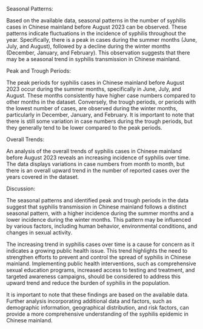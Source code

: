 Seasonal Patterns:

Based on the available data, seasonal patterns in the number of syphilis cases in Chinese mainland before August 2023 can be observed. These patterns indicate fluctuations in the incidence of syphilis throughout the year. Specifically, there is a peak in cases during the summer months (June, July, and August), followed by a decline during the winter months (December, January, and February). This observation suggests that there may be a seasonal trend in syphilis transmission in Chinese mainland.

Peak and Trough Periods:

The peak periods for syphilis cases in Chinese mainland before August 2023 occur during the summer months, specifically in June, July, and August. These months consistently have higher case numbers compared to other months in the dataset. Conversely, the trough periods, or periods with the lowest number of cases, are observed during the winter months, particularly in December, January, and February. It is important to note that there is still some variation in case numbers during the trough periods, but they generally tend to be lower compared to the peak periods.

Overall Trends:

An analysis of the overall trends of syphilis cases in Chinese mainland before August 2023 reveals an increasing incidence of syphilis over time. The data displays variations in case numbers from month to month, but there is an overall upward trend in the number of reported cases over the years covered in the dataset.

Discussion:

The seasonal patterns and identified peak and trough periods in the data suggest that syphilis transmission in Chinese mainland follows a distinct seasonal pattern, with a higher incidence during the summer months and a lower incidence during the winter months. This pattern may be influenced by various factors, including human behavior, environmental conditions, and changes in sexual activity.

The increasing trend in syphilis cases over time is a cause for concern as it indicates a growing public health issue. This trend highlights the need to strengthen efforts to prevent and control the spread of syphilis in Chinese mainland. Implementing public health interventions, such as comprehensive sexual education programs, increased access to testing and treatment, and targeted awareness campaigns, should be considered to address this upward trend and reduce the burden of syphilis in the population.

It is important to note that these findings are based on the available data. Further analysis incorporating additional data and factors, such as demographic information, geographical distribution, and risk factors, can provide a more comprehensive understanding of the syphilis epidemic in Chinese mainland.
